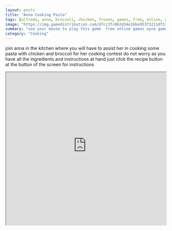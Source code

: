```yaml
---
layout: posts
title: "Anna Cooking Pasta"
tags: [alfredo, anna, broccoli, chicken, frozen, games, free, online, games, oyna, game, free, games, play, play, games]
image: "https://img.gamedistribution.com/d7cc3fc862d34e1bbe953f3211df330f.jpg"
summary: "use your mouse to play this game  free online games oyna game free games play play games"
category: "Cooking"
---
```


join anna in the kitchen where you will have to assist her in cooking some pasta with chicken and broccoli for her cooking contest do not worry as you have all the ingredients and instructions at hand just click the recipe button at the button of the screen for instructions

<iframe width="100%" height="480px;" src="https://flash.gamedistribution.com?game=d7cc3fc862d34e1bbe953f3211df330f"></iframe>